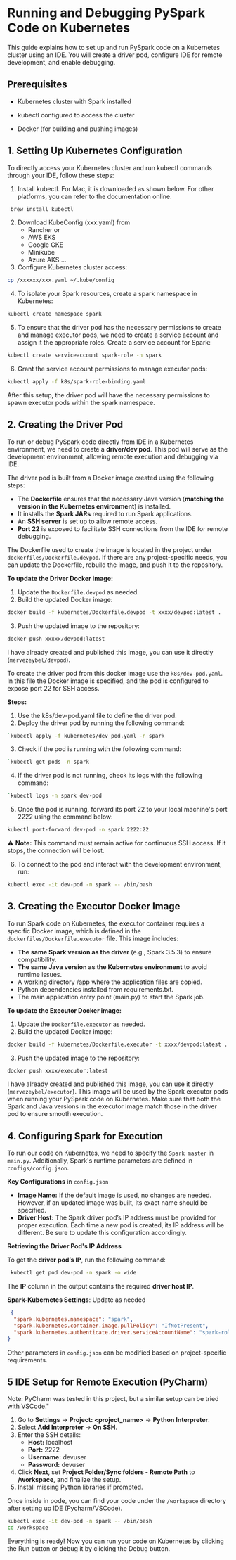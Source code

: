 # Running and Debugging PySpark Code on Kubernetes

This guide explains how to set up and run PySpark code on a Kubernetes cluster using an IDE. You will create a driver pod, configure IDE for remote development, and enable debugging.

## Prerequisites

- Kubernetes cluster with Spark installed

- kubectl configured to access the cluster

- Docker (for building and pushing images)

## 1. Setting Up Kubernetes Configuration
To directly access your Kubernetes cluster and run kubectl commands through your IDE, follow these steps:
1. Install kubectl. For Mac, it is downloaded as shown below. For other platforms, you can refer to the documentation online.
```bash
 brew install kubectl
```

2. Download KubeConfig (xxx.yaml) from 
   - Rancher or
   - AWS EKS
   - Google GKE
   - Minikube
   - Azure AKS ...
3. Configure Kubernetes cluster access:
```bash
cp /xxxxxx/xxx.yaml ~/.kube/config
```
4. To isolate your Spark resources, create a spark namespace in Kubernetes:
```bash
kubectl create namespace spark
```
5. To ensure that the driver pod has the necessary permissions to create and manage executor pods, we need to create a service account and assign it the appropriate roles.
Create a service account for Spark:

```bash
kubectl create serviceaccount spark-role -n spark
```
6. Grant the service account permissions to manage executor pods:
```bash
kubectl apply -f k8s/spark-role-binding.yaml
```
After this setup, the driver pod will have the necessary permissions to spawn executor pods within the spark namespace.

##  2. Creating the Driver Pod

To run or debug PySpark code directly from IDE in a Kubernetes environment, we need to create a **driver/dev pod**. This pod will serve as the development environment, allowing remote execution and debugging via IDE.

The driver pod is built from a Docker image created using the following steps:

- The **Dockerfile** ensures that the necessary Java version (**matching the version in the Kubernetes environment**) is installed.
- It installs the **Spark JARs** required to run Spark applications.
- An **SSH server** is set up to allow remote access.
- **Port 22** is exposed to facilitate SSH connections from the IDE for remote debugging.

The Dockerfile used to create the image is located in the project under ```dockerfiles/Dockerfile.devpod```. If there are any project-specific needs, you can update the Dockerfile, rebuild the image, and push it to the repository.

**To update the Driver Docker image:**
1. Update the `Dockerfile.devpod` as needed.
2. Build the updated Docker image:
```bash 
docker build -f kubernetes/Dockerfile.devpod -t xxxx/devpod:latest .
```
3. Push the updated image to the repository:
```bash 
docker push xxxxx/devpod:latest
```
I have already created and published this image, you can use it directly (`mervezeybel/devpod`).

To create the driver pod from this docker image use the `k8s/dev-pod.yaml`. In this file  the Docker image is specified, and the pod is configured to expose port 22 for SSH access.

**Steps:**
1. Use the k8s/dev-pod.yaml file to define the driver pod.
2. Deploy the driver pod by running the following command:
```bash 
`kubectl apply -f kubernetes/dev_pod.yaml -n spark
```
3. Check if the pod is running with the following command:
```bash 
`kubectl get pods -n spark
```
4. If the driver pod is not running, check its logs with the following command:
```bash 
`kubectl logs -n spark dev-pod
```
5. Once the pod is running, forward its port 22 to your local machine's port 2222 using the command below:
```bash 
kubectl port-forward dev-pod -n spark 2222:22
```

⚠️ **Note:** This command must remain active for continuous SSH access. If it stops, the connection will be lost.

6. To connect to the pod and interact with the development environment, run:
```bash 
kubectl exec -it dev-pod -n spark -- /bin/bash
```

## 3. Creating the Executor Docker Image

To run Spark code on Kubernetes, the executor container requires a specific Docker image, which is defined in the `dockerfiles/Dockerfile.executor` file. This image includes:

- **The same Spark version as the driver** (e.g., Spark 3.5.3) to ensure compatibility.
- **The same Java version as the Kubernetes environment** to avoid runtime issues.
- A working directory /app where the application files are copied.
- Python dependencies installed from requirements.txt.
- The main application entry point (main.py) to start the Spark job.

**To update the Executor Docker image:**
1. Update the `Dockerfile.executor` as needed.
2. Build the updated Docker image:
```bash 
docker build -f kubernetes/Dockerfile.executor -t xxxx/devpod:latest .
```
3. Push the updated image to the repository:
```bash 
docker push xxxx/executor:latest
```
I have already created and published this image, you can use it directly (`mervezeybel/executor`). 
This image will be used by the Spark executor pods when running your PySpark code on Kubernetes. Make sure that both the Spark and Java versions in the executor image match those in the driver pod to ensure smooth execution.

## 4. Configuring Spark for Execution

To run our code on Kubernetes, we need to specify the `Spark master` in `main.py`. Additionally, Spark's runtime parameters are defined in `configs/config.json`.

**Key Configurations** in `config.json`
- **Image Name:** If the default image is used, no changes are needed. However, if an updated image was built, its exact name should be specified.
- **Driver Host:** The Spark driver pod’s IP address must be provided for proper execution. Each time a new pod is created, its IP address will be different. Be sure to update this configuration accordingly.

**Retrieving the Driver Pod's IP Address**

   To get the **driver pod’s IP**, run the following command:
   ```bash 
    kubectl get pod dev-pod -n spark -o wide
   ```
   The **IP** column in the output contains the required **driver host IP**.
   
**Spark-Kubernetes Settings**: Update as needed
```json
 {
  "spark.kubernetes.namespace": "spark",
  "spark.kubernetes.container.image.pullPolicy": "IfNotPresent",
  "spark.kubernetes.authenticate.driver.serviceAccountName": "spark-role"
}
```
Other parameters in `config.json` can be modified based on project-specific requirements.

   ## 5 IDE Setup for Remote Execution (PyCharm)

Note: PyCharm was tested in this project, but a similar setup can be tried with VSCode."


1. Go to **Settings** → **Project: <project_name>** → **Python Interpreter**.
2. Select **Add Interpreter** → **On SSH**.
3. Enter the SSH details:
   - **Host:** localhost
   - **Port:** 2222
   - **Username:** devuser
   - **Password:** devuser
4. Click **Next**, set **Project Folder/Sync folders - Remote Path** to **/workspace**, and finalize the setup.
5. Install missing Python libraries if prompted.

Once inside in pode, you can find your code under the `/workspace` directory after setting up IDE (Pycharm/VSCode).
```bash 
kubectl exec -it dev-pod -n spark -- /bin/bash
cd /workspace
```
Everything is ready! Now you can run your code on Kubernetes by clicking the Run button or debug it by clicking the Debug button.
